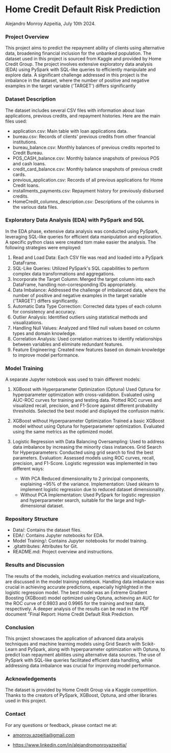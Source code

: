 # Home Credit Default Risk Prediction

Alejandro Monroy Azpeitia, July 10th 2024.



### Project Overview
This project aims to predict the repayment ability of clients using alternative data, broadening financial inclusion for the unbanked population. The dataset used in this project is sourced from Kaggle and provided by Home Credit Group. The project involves extensive exploratory data analysis (EDA) using PySpark with SQL-like queries to efficiently manipulate and explore data. A significant challenge addressed in this project is the imbalance in the dataset, where the number of positive and negative examples in the target variable ('TARGET') differs significantly



### Dataset Description
The dataset includes several CSV files with information about loan applications, previous credits, and repayment histories.  Here are the main files used:

* application.csv: Main table with loan applications data.
* bureau.csv: Records of clients' previous credits from other financial institutions.
* bureau_balance.csv: Monthly balances of previous credits reported to Credit Bureau.
* POS_CASH_balance.csv: Monthly balance snapshots of previous POS and cash loans.
* credit_card_balance.csv: Monthly balance snapshots of previous credit cards.
* previous_application.csv: Records of all previous applications for Home Credit loans.
* installments_payments.csv: Repayment history for previously disbursed credits.
* HomeCredit_columns_description.csv: Descriptions of the columns in the various data files.



### Exploratory Data Analysis (EDA) with PySpark and SQL

In the EDA phase, extensive data analysis was conducted using PySpark, leveraging SQL-like queries for efficient data manipulation and exploration. A specific python class were created tom make easier the analysis. The following strategies were employed:

1. Read and Load Data: Each CSV file was read and loaded into a PySpark DataFrame.
2. SQL-Like Queries: Utilized PySpark's SQL capabilities to perform complex data transformations and aggregations.
3. Incorporate the Target Column: Merged the target column into each DataFrame, handling non-corresponding IDs appropriately.
4. Data Imbalance: Addressed the challenge of imbalanced data, where the number of positive and negative examples in the target variable ('TARGET') differs significantly.
5. Automatic Data Type Correction: Corrected data types of each column for consistency and accuracy.
6. Outlier Analysis: Identified outliers using statistical methods and visualizations.
7. Handling Null Values: Analyzed and filled null values based on column types and domain knowledge.
8. Correlation Analysis: Used correlation matrices to identify relationships between variables and eliminate redundant features.
9. Feature Engineering: Created new features based on domain knowledge to improve model performance.



### Model Training
A separate Jupyter notebook was used to train different models:

1. XGBoost with Hyperparameter Optimization (Optuna)
Used Optuna for hyperparameter optimization with cross-validation.
Evaluated using AUC-ROC curves for training and testing data.
Plotted ROC curves and visualized recall, precision, and F1-Score against different probability thresholds.
Selected the best model and displayed the confusion matrix.
2. XGBoost without Hyperparameter Optimization
Trained a basic XGBoost model without using Optuna for hyperparameter optimization.
Evaluated using the same metrics as the optimized model.
3. Logistic Regression with Data Balancing
Oversampling: Used to address data imbalance by increasing the minority class instances.
Grid Search for Hyperparameters: Conducted using grid search to find the best parameters.
Evaluation: Assessed models using ROC curves, recall, precision, and F1-Score.
Logistic regression was implemented in two different ways:

    *  With PCA
Reduced dimensionality to 2 principal components, explaining ~95% of the variance.
Implementation: Used sklearn to implement logistic regression due to reduced dataset dimensionality.
    *  Without PCA
Implementation: Used PySpark for logistic regression and hyperparameter search, suitable for the large and high-dimensional dataset.




### Repository Structure
* Data/: Contains the dataset files.
* EDA/: Contains Jupyter notebooks for EDA.
*  Model Training/: Contains Jupyter notebooks for model training.
* .gitattributes: Attributes for Git.
* README.md: Project overview and instructions.


### Results and Discussion
The results of the models, including evaluation metrics and visualizations, are discussed in the model training notebook. Handling data imbalance was crucial in achieving accurate predictions, especially highlighted in the logistic regression model. The best model was an Extreme Gradient Boosting (XGBoost) model optimized using Optuna, achieving an AUC for the ROC curve of 0.9803 and 0.9965 for the training and test data, respectively. A deeper analysis of the results can be read in the PDF document "Final Report: Home Credit Default Risk Prediction.



### Conclusion
This project showcases the application of advanced data analysis techniques and machine learning models using Grid Search with Scikit-Learn and PySpark, along with hyperparameter optimization with Optuna, to predict loan repayment abilities using alternative data sources. The use of PySpark with SQL-like queries facilitated efficient data handling, while addressing data imbalance was crucial for improving model performance.


### Acknowledgements
The dataset is provided by Home Credit Group via a Kaggle competition.
Thanks to the creators of PySpark, XGBoost, Optuna, and other libraries used in this project.







### Contact
For any questions or feedback, please contact me at:

   * amonroy.azpeitia@gmail.com

   * https://www.linkedin.com/in/alejandromonroyazpeitia/

